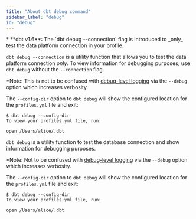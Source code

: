 ```yaml
---
title: "About dbt debug command"
sidebar_label: "debug"
id: "debug"
---
```


<Changelog>
* **dbt v1.6**: The `dbt debug --connection` flag is introduced to _only_ test the data platform connection in your profile.
</Changelog>

<VersionBlock firstVersion="1.6">

`dbt debug --connection` is a utility function that allows you to test the data platform connection _only_. To view information for debugging purposes, use `dbt debug` without the `--connection` flag.

*Note: This is not to be confused with [debug-level logging](/reference/global-configs/about-global-configs#debug-level-logging) via the `--debug` option which increases verbosity.

The `--config-dir` option to `dbt debug` will show the configured location for the `profiles.yml` file and exit:

```text
$ dbt debug --config-dir
To view your profiles.yml file, run:

open /Users/alice/.dbt
```

</VersionBlock>


<VersionBlock lastVersion="1.5">

`dbt debug` is a utility function to test the database connection and show information for debugging purposes. 

*Note: Not to be confused with [debug-level logging](/reference/global-configs/about-global-configs#debug-level-logging) via the `--debug` option which increases verbosity.

The `--config-dir` option to `dbt debug` will show the configured location for the `profiles.yml` file and exit:

```text
$ dbt debug --config-dir
To view your profiles.yml file, run:

open /Users/alice/.dbt
```

</VersionBlock>
